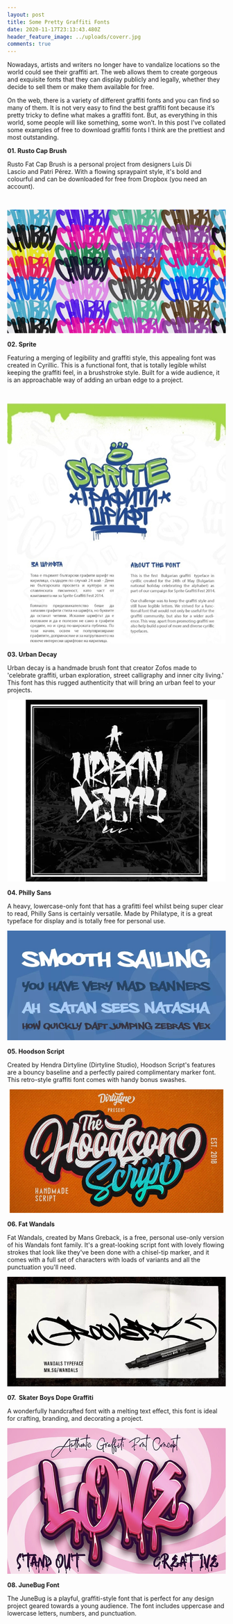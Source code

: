 ```yaml
---
layout: post
title: Some Pretty Graffiti Fonts
date: 2020-11-17T23:13:43.480Z
header_feature_image: ../uploads/coverr.jpg
comments: true
---
```

Nowadays, artists and writers no longer have to vandalize locations so the world could see their graffiti art. The web allows them to create gorgeous and exquisite fonts that they can display publicly and legally, whether they decide to sell them or make them available for free.

On the web, there is a variety of different graffiti fonts and you can find so many of them. It is not very easy to find the best graffiti font because it’s pretty tricky to define what makes a graffiti font. But, as everything in this world, some people will like something, some won’t. In this post I’ve collated some examples of free to download graffiti fonts I think are the prettiest and most outstanding.

**01. Rusto Cap Brush**

Rusto Fat Cap Brush is a personal project from designers Luis Di Lascio and Patri Pérez. With a flowing spraypaint style, it's bold and colourful and can be downloaded for free from Dropbox (you need an account).

 

![](../uploads/1-font.jpg)

**02. Sprite**

Featuring a merging of legibility and graffiti style, this appealing font was created in Cyrillic. This is a functional font, that is totally legible whilst keeping the graffiti feel, in a brushstroke style. Built for a wide audience, it is an approachable way of adding an urban edge to a project.

 

![](../uploads/sprite.jpg)

**03. Urban Decay**

Urban decay is a handmade brush font that creator Zofos made to 'celebrate graffiti, urban exploration, street calligraphy and inner city living.' This font has this rugged authenticity that will bring an urban feel to your projects. 

![](../uploads/3.jpg)

**04. Philly Sans**

A heavy, lowercase-only font that has a grafitti feel whilst being super clear to read, Philly Sans is certainly versatile. Made by Philatype, it is a great typeface for display and is totally free for personal use.

![](../uploads/4.jpg)

**05. Hoodson Script**

Created by Hendra Dirtyline (Dirtyline Studio), Hoodson Script's features are a bouncy baseline and a perfectly paired complimentary marker font. This retro-style graffiti font comes with handy bonus swashes. 

![](../uploads/5.jpg)

**06. Fat Wandals** 

Fat Wandals, created by Mans Greback, is a free, personal use-only version of his Wandals font family. It's a great-looking script font with lovely flowing strokes that look like they've been done with a chisel-tip marker, and it comes with a full set of characters with loads of variants and all the punctuation you'll need.

![](../uploads/6.jpg)

**07.  Skater Boys Dope Graffiti**

A wonderfully handcrafted font with a melting text effect, this font is ideal for crafting, branding, and decorating a project. 

![](../uploads/7.jpg)

**08. JuneBug Font**

The JuneBug is a playful, graffiti-style font that is perfect for any design project geared towards a young audience. The font includes uppercase and lowercase letters, numbers, and punctuation.